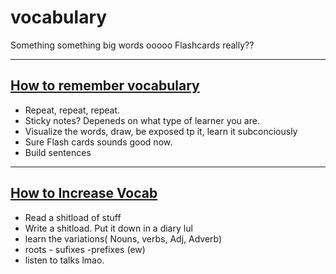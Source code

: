 # vocabulary

Something something big words ooooo
Flashcards really??

----

## [How to remember vocabulary](https://www.youtube.com/watch?v=JuoqE2lpRUM)

- Repeat, repeat, repeat.
- Sticky notes? Depeneds on  what type of learner you are.
- Visualize the words, draw, be exposed tp it, learn it subconciously
- Sure Flash cards sounds good now.
- Build sentences

----

## [How to Increase Vocab](https://www.youtube.com/watch?v=53SIKuCuHv0)

- Read a shitload of stuff
- Write a shitload. Put it down in a diary lul
- learn the variations( Nouns, verbs, Adj, Adverb)
- roots - sufixes -prefixes (ew)
- listen to talks lmao.
